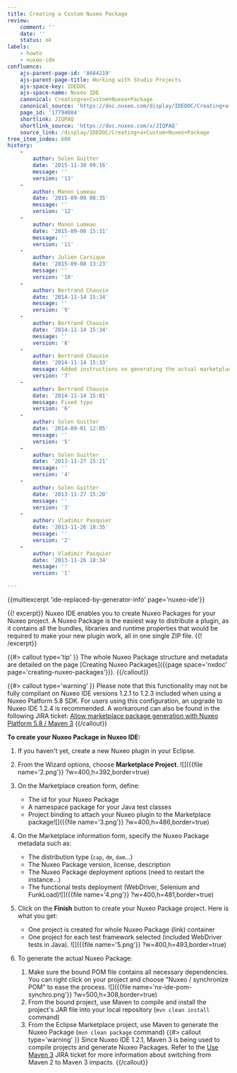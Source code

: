 ```yaml
---
title: Creating a Custom Nuxeo Package
review:
    comment: ''
    date: ''
    status: ok
labels:
    - howto
    - nuxeo-ide
confluence:
    ajs-parent-page-id: '8684219'
    ajs-parent-page-title: Working with Studio Projects
    ajs-space-key: IDEDOC
    ajs-space-name: Nuxeo IDE
    canonical: Creating+a+Custom+Nuxeo+Package
    canonical_source: 'https://doc.nuxeo.com/display/IDEDOC/Creating+a+Custom+Nuxeo+Package'
    page_id: '17794084'
    shortlink: JIQPAQ
    shortlink_source: 'https://doc.nuxeo.com/x/JIQPAQ'
    source_link: /display/IDEDOC/Creating+a+Custom+Nuxeo+Package
tree_item_index: 600
history:
    -
        author: Solen Guitter
        date: '2015-11-30 09:16'
        message: ''
        version: '13'
    -
        author: Manon Lumeau
        date: '2015-09-09 08:35'
        message: ''
        version: '12'
    -
        author: Manon Lumeau
        date: '2015-09-08 15:31'
        message: ''
        version: '11'
    -
        author: Julien Carsique
        date: '2015-09-08 13:23'
        message: ''
        version: '10'
    -
        author: Bertrand Chauvin
        date: '2014-11-14 15:34'
        message: ''
        version: '9'
    -
        author: Bertrand Chauvin
        date: '2014-11-14 15:34'
        message: ''
        version: '8'
    -
        author: Bertrand Chauvin
        date: '2014-11-14 15:33'
        message: Added instructions on generating the actual marketplace package
        version: '7'
    -
        author: Bertrand Chauvin
        date: '2014-11-14 15:01'
        message: Fixed typo
        version: '6'
    -
        author: Solen Guitter
        date: '2014-09-01 12:05'
        message: ''
        version: '5'
    -
        author: Solen Guitter
        date: '2013-11-27 15:21'
        message: ''
        version: '4'
    -
        author: Solen Guitter
        date: '2013-11-27 15:20'
        message: ''
        version: '3'
    -
        author: Vladimir Pasquier
        date: '2013-11-26 18:35'
        message: ''
        version: '2'
    -
        author: Vladimir Pasquier
        date: '2013-11-26 18:34'
        message: ''
        version: '1'

---
```

{{multiexcerpt 'ide-replaced-by-generator-info' page='nuxeo-ide'}}

{{! excerpt}}
Nuxeo IDE enables you to create Nuxeo Packages for your Nuxeo project. A Nuxeo Package is the easiest way to distribute a plugin, as it contains all the bundles, libraries and runtime properties that would be required to make your new plugin work, all in one single ZIP file.
{{! /excerpt}}

{{#> callout type='tip' }}
The whole Nuxeo Package structure and metadata are detailed on the page [Creating Nuxeo Packages]({{page space='nxdoc' page='creating-nuxeo-packages'}}).
{{/callout}}

{{#> callout type='warning' }}
Please note that this functionality may not be fully compliant on Nuxeo IDE versions 1.2.1 to 1.2.3 included when using a Nuxeo Platform 5.8 SDK. For users using this configuration, an upgrade to Nuxeo IDE 1.2.4 is recommended.
A workaround can also be found in the following JIRA ticket: [Allow marketplace package generation with Nuxeo Platform 5.8 / Maven 3](https://jira.nuxeo.com/browse/NXIDE-336)
{{/callout}}

**To create your Nuxeo Package in Nuxeo IDE:**

1.  If you haven't yet, create a new Nuxeo plugin in your Eclipse.
2.  From the Wizard options, choose **Marketplace Project**.
    ![]({{file name='2.png'}} ?w=400,h=392,border=true)
3.  On the Marketplace creation form, define:
    *   The id for your Nuxeo Package
    *   A namespace package for your Java test classes
    *   Project binding to attach your Nuxeo plugin to the Marketplace package![]({{file name='3.png'}} ?w=400,h=486,border=true)
4.  On the Marketplace information form, specify the Nuxeo Package metadata such as:
    *   The distribution type (`cap`, `dm`, `dam`...)
    *   The Nuxeo Package version, license, description
    *   The Nuxeo Package deployment options (need to restart the instance...)
    *   The functional tests deployment (WebDriver, Selenium and FunkLoad)![]({{file name='4.png'}} ?w=400,h=481,border=true)
5.  Click on the **Finish** button to create your Nuxeo Package project.
    Here is what you get:

    *   One project is created for whole Nuxeo Package (link) container
    *   One project for each test framework selected (included WebDriver tests in Java).
        ![]({{file name='5.png'}} ?w=400,h=493,border=true)
6.  To generate the actual Nuxeo Package:
    1.  Make sure the bound POM file contains all necessary dependencies. You can right click on your project and choose "Nuxeo / synchronize POM" to ease the process.
        ![]({{file name='nx-ide-pom-synchro.png'}} ?w=500,h=308,border=true)
    2.  From the bound project, use Maven to compile and install the project's JAR file into your local repository (`mvn clean install` command)
    3.  From the Eclipse Marketplace project, use Maven to generate the Nuxeo Package (`mvn clean package` command)
    {{#> callout type='warning' }}
    Since Nuxeo IDE 1.2.1, Maven 3 is being used to compile projects and generate Nuxeo Packages. Refer to the [Use Maven 3](https://jira.nuxeo.com/browse/NXP-13555) JIRA ticket for more information about switching from Maven 2 to Maven 3 impacts.
    {{/callout}}

